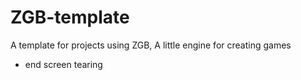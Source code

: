 # ZGB-template
A template for projects using ZGB, A little engine for creating games

- end screen tearing